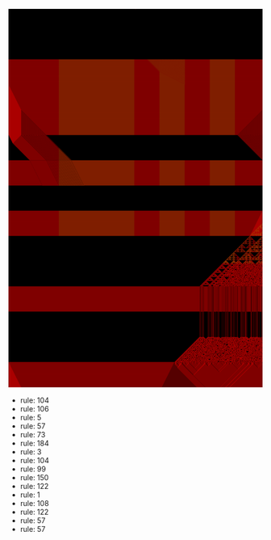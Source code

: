 ![photo](./output.png) 
 * rule: 104
* rule: 106
* rule: 5
* rule: 57
* rule: 73
* rule: 184
* rule: 3
* rule: 104
* rule: 99
* rule: 150
* rule: 122
* rule: 1
* rule: 108
* rule: 122
* rule: 57
* rule: 57
